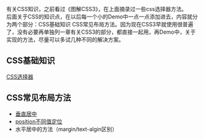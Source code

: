 有关CSS知识，之前看过《图解CSS3》，在上面摘录过一些css选择器方法。  
后面关于CSS的知识点，在以后每一个小的Demo中一点一点添加进去，内容就分为两个部分：CSS基础知识 CSS常见布局方法。因为现在CSS3早就使用很普遍了，没有必要再单独列一章有关CSS3的部分，都直接一起用，再Demo中，关于实现的方法，尽量可以多试几种不同的解决方案。

## CSS基础知识

[CSS选择器](/CSS/图解CSS3/README.md)

## CSS常见布局方法

* [垂直居中](/CSS/垂直居中.md)
* [position不同值定位](/CSS/position.md)
* 水平居中的方法（margin/text-algin区别）


